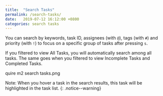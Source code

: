 ```yaml
---
title:  "Search Tasks"
permalink: /search-tasks/
date:   2019-07-12 16:12:00 +0800
categories: search tasks
---
```

You can search by keywords, task ID, assignees (with `@`), tags (with `#`) and priority (with `!`) to focus on a specific group of tasks after pressing `s`.

If you filtered to view All Tasks, you will automatically search among all tasks. The same goes when you filtered to view Incomplete Tasks and Completed Tasks.

quire m2 search tasks.png

Note: When you hover a task in the search results, this task will be highlighted in the task list.
{: .notice--warning}
